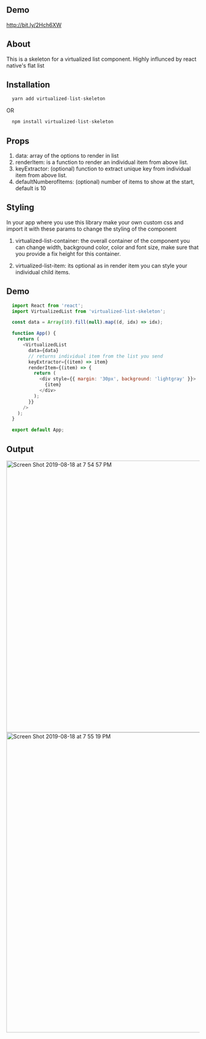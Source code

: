 ## Demo

http://bit.ly/2Hch6XW

## About

This is a skeleton for a virtualized list component. Highly influnced by react native's flat list


## Installation

```javascript
  yarn add virtualized-list-skeleton
```
   OR
```javascript
  npm install virtualized-list-skeleton
```
## Props

1. data: array of the options to render in list
2. renderItem: is a function to render an individual item  from above list.
3. keyExtractor: (optional) function to extract unique key from individual item from above list.
4. defaultNumberofItems: (optional) number of items to show at the start, default is 10


## Styling

In your app where you use this library make your own custom css and import it with these params to
change the styling of the component

1. virtualized-list-container: the overall container of the component you can change width, background color, color and font size, make sure that you provide a fix height for this container.

2. virtualized-list-item: its optional as in render item you can style your individual child items.



## Demo

```javascript
  import React from 'react';
  import VirtualizedList from 'virtualized-list-skeleton';

  const data = Array(10).fill(null).map((d, idx) => idx);

  function App() {
    return (
      <VirtualizedList
        data={data}
        // returns individual item from the list you send
        keyExtractor={(item) => item}
        renderItem={(item) => {
          return (
            <div style={{ margin: '30px', background: 'lightgray' }}>
              {item}
            </div>
          );
        }}
      />
    );
  }

  export default App;

```

## Output

<img width="709" alt="Screen Shot 2019-08-18 at 7 54 57 PM" src="https://user-images.githubusercontent.com/12614476/63228404-3d96be80-c212-11e9-89b0-7d1358d9cb7a.png">


<img width="783" alt="Screen Shot 2019-08-18 at 7 55 19 PM" src="https://user-images.githubusercontent.com/12614476/63228405-3e2f5500-c212-11e9-9360-f8a15cf8d7da.png">



